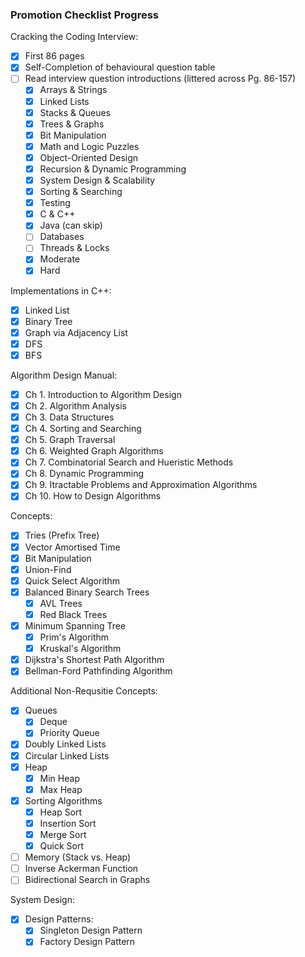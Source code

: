 ### Promotion Checklist Progress

Cracking the Coding Interview:

- [X] First 86 pages
- [X] Self-Completion of behavioural question table
- [ ] Read interview question introductions (littered across Pg. 86-157)
    - [X] Arrays & Strings
    - [X] Linked Lists
    - [X] Stacks & Queues
    - [X] Trees & Graphs
    - [X] Bit Manipulation
    - [X] Math and Logic Puzzles
    - [X] Object-Oriented Design
    - [X] Recursion & Dynamic Programming
    - [X] System Design & Scalability
    - [X] Sorting & Searching
    - [X] Testing
    - [X] C & C++
    - [X] Java (can skip)
    - [ ] Databases
    - [ ] Threads & Locks
    - [X] Moderate
    - [X] Hard

Implementations in C++:

- [X] Linked List
- [X] Binary Tree
- [X] Graph via Adjacency List
- [X] DFS
- [X] BFS

Algorithm Design Manual:

- [X] Ch 1. Introduction to Algorithm Design
- [X] Ch 2. Algorithm Analysis
- [X] Ch 3. Data Structures
- [X] Ch 4. Sorting and Searching
- [X] Ch 5. Graph Traversal
- [X] Ch 6. Weighted Graph Algorithms
- [X] Ch 7. Combinatorial Search and Hueristic Methods
- [X] Ch 8. Dynamic Programming
- [X] Ch 9. Itractable Problems and Approximation Algorithms
- [X] Ch 10. How to Design Algorithms

Concepts:

- [X] Tries (Prefix Tree)
- [X] Vector Amortised Time
- [X] Bit Manipulation
- [X] Union-Find
- [X] Quick Select Algorithm
- [X] Balanced Binary Search Trees
  - [X] AVL Trees
  - [X] Red Black Trees
- [X] Minimum Spanning Tree
  - [X] Prim's Algorithm
  - [X] Kruskal's Algorithm
- [X] Dijkstra's Shortest Path Algorithm
- [X] Bellman-Ford Pathfinding Algorithm

Additional Non-Requsitie Concepts:

- [X] Queues
  - [X] Deque
  - [X] Priority Queue
- [X] Doubly Linked Lists
- [X] Circular Linked Lists
- [X] Heap
  - [X] Min Heap
  - [X] Max Heap
- [X] Sorting Algorithms
  - [X] Heap Sort
  - [X] Insertion Sort
  - [X] Merge Sort
  - [X] Quick Sort
- [ ] Memory (Stack vs. Heap)
- [ ] Inverse Ackerman Function
- [ ] Bidirectional Search in Graphs

System Design:

- [X] Design Patterns:
  - [X] Singleton Design Pattern
  - [X] Factory Design Pattern